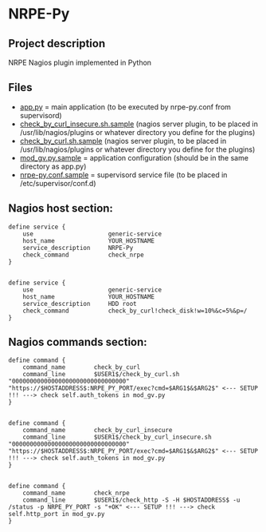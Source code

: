 # NRPE-Py

## Project description
NRPE Nagios plugin implemented in Python



## Files
* [app.py](https://github.com/vbeskrovny/NRPE-Py/blob/main/app.py) = main application (to be executed by nrpe-py.conf from supervisord)
* [check_by_curl_insecure.sh.sample](https://github.com/vbeskrovny/NRPE-Py/blob/main/check_by_curl_insecure.sh.sample) (nagios server plugin, to be placed in /usr/lib/nagios/plugins or whatever directory you define for the plugins)
* [check_by_curl.sh.sample](https://github.com/vbeskrovny/NRPE-Py/blob/main/check_by_curl.sh.sample) (nagios server plugin, to be placed in /usr/lib/nagios/plugins or whatever directory you define for the plugins)
* [mod_gv.py.sample](https://github.com/vbeskrovny/NRPE-Py/blob/main/mod_gv.py.sample) = application configuration (should be in the same directory as app.py)
* [nrpe-py.conf.sample](https://github.com/vbeskrovny/NRPE-Py/blob/main/nrpe-py.conf.sample) = supervisord service file (to be placed in /etc/supervisor/conf.d)


## Nagios host section:
```
define service {                                                                                                                                                               
    use                     generic-service
    host_name               YOUR_HOSTNAME
    service_description     NRPE-Py
    check_command           check_nrpe
}


define service {                                                                                                                                                               
    use                     generic-service
    host_name               YOUR_HOSTNAME
    service_description     HDD root
    check_command           check_by_curl!check_disk!w=10%&c=5%&p=/
}
```

## Nagios commands section:
```
define command {
    command_name        check_by_curl
    command_line        $USER1$/check_by_curl.sh "00000000000000000000000000000000" "https://$HOSTADDRESS$:NRPE_PY_PORT/exec?cmd=$ARG1$&$ARG2$" <--- SETUP !!! ---> check self.auth_tokens in mod_gv.py
}


define command {
    command_name        check_by_curl_insecure
    command_line        $USER1$/check_by_curl_insecure.sh "00000000000000000000000000000000" "https://$HOSTADDRESS$:NRPE_PY_PORT/exec?cmd=$ARG1$&$ARG2$" <--- SETUP !!! ---> check self.auth_tokens in mod_gv.py
}


define command {
    command_name        check_nrpe
    command_line        $USER1$/check_http -S -H $HOSTADDRESS$ -u /status -p NRPE_PY_PORT -s "+OK" <--- SETUP !!! ---> check self.http_port in mod_gv.py
}
```